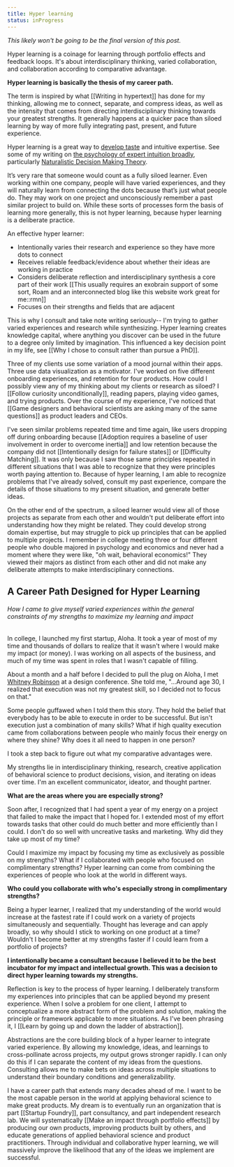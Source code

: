 ```yaml
---
title: Hyper learning
status: inProgress
---
```

*This likely won't be going to be the final version of this post.*

Hyper learning is a coinage for learning through portfolio effects and feedback loops. It's about interdisciplinary thinking, varied collaboration, and collaboration according to comparative advantage.

**Hyper learning is basically the thesis of my career path.**

The term is inspired by what [[Writing in hypertext]] has done for my thinking, allowing me to connect, separate, and compress ideas, as well as the intensity that comes from directing interdisciplinary thinking towards your greatest strengths. It generally happens at a quicker pace than siloed learning by way of more fully integrating past, present, and future experience.

Hyper learning is a great way to [develop taste](http://www.visakanv.com/blog/smart-writing/) and intuitive expertise. See some of my writing on [the psychology of expert intuition broadly](https://twitter.com/RobertHaisfield/status/1331810768866557954), particularly [Naturalistic Decision Making Theory](https://twitter.com/RobertHaisfield/status/1324475957390966784).

It’s very rare that someone would count as a fully siloed learner. Even working within one company, people will have varied experiences, and they will naturally learn from connecting the dots because that’s just what people do. They may work on one project and unconsciously remember a past similar project to build on. While these sorts of processes form the basis of learning more generally, this is not hyper learning, because hyper learning is a deliberate practice.

An effective hyper learner: 
* Intentionally varies their research and experience so they have more dots to connect
* Receives reliable feedback/evidence about whether their ideas are working in practice
* Considers deliberate reflection and interdisciplinary synthesis a core part of their work [[This usually requires an exobrain support of some sort, Roam and an interconnected blog like this website work great for me::rmn]]
* Focuses on their strengths and fields that are adjacent

This is why I consult and take note writing seriously-- I'm trying to gather varied experiences and research while synthesizing. Hyper learning creates knowledge capital, where anything you discover can be used in the future to a degree only limited by imagination. This influenced a key decision point in my life, see [[Why I chose to consult rather than pursue a PhD]].

Three of my clients use some variation of a mood journal within their apps. Three use data visualization as a motivator. I've worked on five different onboarding experiences, and retention for four products. How could I possibly view any of my thinking about my clients or research as siloed? I [[Follow curiosity unconditionally]], reading papers, playing video games, and trying products. Over the course of my experience, I've noticed that [[Game designers and behavioral scientists are asking many of the same questions]] as product leaders and CEOs.

I've seen similar problems repeated time and time again, like users dropping off during onboarding because [[Adoption requires a baseline of user involvement in order to overcome inertia]] and low retention because the company did not [[Intentionally design for failure states]] or [[Difficulty Matching]]. It was only because I saw those same principles repeated in different situations that I was able to recognize that they were principles worth paying attention to. Because of hyper learning, I am able to recognize problems that I've already solved, consult my past experience, compare the details of those situations to my present situation, and generate better ideas.

On the other end of the spectrum, a siloed learner would view all of those projects as separate from each other and wouldn't put deliberate effort into understanding how they might be related. They could develop strong domain expertise, but may struggle to pick up principles that can be applied to multiple projects. I remember in college meeting three or four different people who double majored in psychology and economics and never had a moment where they were like, "oh wait, behavioral economics!" They viewed their majors as distinct from each other and did not make any deliberate attempts to make interdisciplinary connections.

## A Career Path Designed for Hyper Learning

###### How I came to give myself varied experiences within the general constraints of my strengths to maximize my learning and impact

In college, I launched my first startup, Aloha. It took a year of most of my time and thousands of dollars to realize that it wasn't where I would make my impact (or money). I was working on all aspects of the business, and much of my time was spent in roles that I wasn't capable of filling.

About a month and a half before I decided to pull the plug on Aloha, I met [Whitney Robinson](https://www.linkedin.com/in/whitneyrobinson/) at a design conference. She told me, "...Around age 30, I realized that execution was not my greatest skill, so I decided not to focus on that."

Some people guffawed when I told them this story. They hold the belief that everybody has to be able to execute in order to be successful. But isn't execution just a combination of many skills? What if high quality execution came from collaborations between people who mainly focus their energy on where they shine? Why does it all need to happen in one person?

I took a step back to figure out what my comparative advantages were.

My strengths lie in interdisciplinary thinking, research, creative application of behavioral science to product decisions, vision, and iterating on ideas over time. I'm an excellent communicator, ideator, and thought partner.

**What are the areas where you are especially strong?**

Soon after, I recognized that I had spent a year of my energy on a project that failed to make the impact that I hoped for. I extended most of my effort towards tasks that other could do much better and more efficiently than I could. I don't do so well with uncreative tasks and marketing. Why did they take up most of my time?

Could I maximize my impact by focusing my time as exclusively as possible on my strengths? What if I collaborated with people who focused on complimentary strengths? Hyper learning can come from combining the experiences of people who look at the world in different ways.

**Who could you collaborate with who's especially strong in complimentary strengths?**

Being a hyper learner, I realized that my understanding of the world would increase at the fastest rate if I could work on a variety of projects simultaneously and sequentially. Thought has leverage and can apply broadly, so why should I stick to working on one product at a time? Wouldn't I become better at my strengths faster if I could learn from a portfolio of projects?

**I intentionally became a consultant because I believed it to be the best incubator for my impact and intellectual growth. This was a decision to direct hyper learning towards my strengths.**

Reflection is key to the process  of hyper learning. I deliberately transform my experiences into principles that can be applied beyond my present experience. When I solve a problem for one client, I attempt to conceptualize a more abstract form of the problem and solution, making the principle or framework applicable to more situations. As I've been phrasing it, I [[Learn by going up and down the ladder of abstraction]].

Abstractions are the core building block of a hyper learner to integrate varied experience. By allowing my knowledge, ideas, and learnings to cross-pollinate across projects, my output grows stronger rapidly. I can only do this if I can separate the content of my ideas from the questions. Consulting allows me to make bets on ideas across multiple situations to understand their boundary conditions and generalizability.

I have a career path that extends many decades ahead of me. I want to be the most capable person in the world at applying behavioral science to make great products. My dream is to eventually run an organization that is part [[Startup Foundry]], part consultancy, and part independent research lab. We will systematically [[Make an impact through portfolio effects]] by producing our own products, improving products built by others, and educate generations of applied behavioral science and product practitioners. Through individual and collaborative hyper learning, we will massively improve the likelihood that any of the ideas we implement are successful.